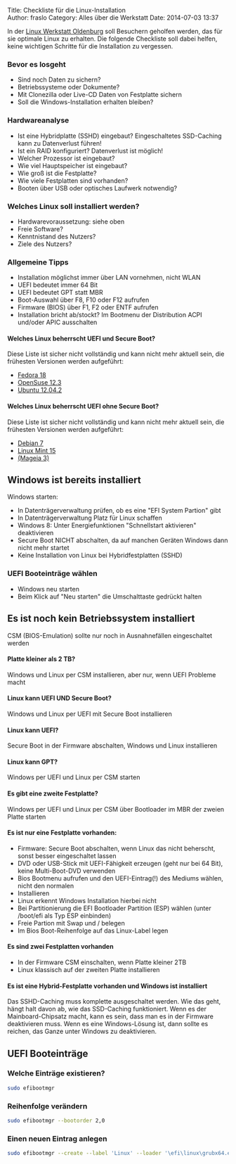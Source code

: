Title: Checkliste für die Linux-Installation  
Author: fraslo
Category: Alles über die Werkstatt
Date: 2014-07-03 13:37

In der [Linux Werkstatt Oldenburg](http://www.linux-werkstatt-oldenburg.de/ "Homepage Linux-Werkstatt Oldenburg") soll Besuchern geholfen werden, das für sie optimale Linux zu erhalten. Die folgende Checkliste soll dabei helfen, keine wichtigen Schritte für die Installation zu vergessen.

### Bevor es losgeht

- Sind noch Daten zu sichern?
 - Betriebssysteme oder Dokumente?
 - Mit Clonezilla oder Live-CD Daten von Festplatte sichern
 - Soll die Windows-Installation erhalten bleiben?

### Hardwareanalyse
 - Ist eine Hybridplatte (SSHD) eingebaut? Eingeschaltetes SSD-Caching kann zu Datenverlust führen!
 - Ist ein RAID konfiguriert? Datenverlust ist möglich!
 - Welcher Prozessor ist eingebaut?
 - Wie viel Hauptspeicher ist eingebaut?
 - Wie groß ist die Festplatte?
 - Wie viele Festplatten sind vorhanden?
 - Booten über USB oder optisches Laufwerk notwendig?                                                                                


                                                                                                                                     
### Welches Linux soll installiert werden?

- Hardwarevoraussetzung: siehe oben
- Freie Software?
- Kenntnistand des Nutzers?                                                                                                         
- Ziele des Nutzers?                                                                                                                

### Allgemeine Tipps                                                                                                                                     
- Installation möglichst immer über LAN vornehmen, nicht WLAN                                                                        
- UEFI bedeutet immer 64 Bit                                                                                                         
- UEFI bedeutet GPT statt MBR
- Boot-Auswahl über F8, F10 oder F12 aufrufen
- Firmware (BIOS) über F1, F2 oder ENTF aufrufen
- Installation bricht ab/stockt? Im Bootmenu der Distribution ACPI und/oder APIC ausschalten

#### Welches Linux beherrscht UEFI und Secure Boot?
Diese Liste ist sicher nicht vollständig und kann nicht mehr aktuell sein, die frühesten Versionen werden aufgeführt: 

- [Fedora 18](https://fedoraproject.org/de/ "Fedora") 
- [OpenSuse 12.3](http://de.opensuse.org "OpenSuse")
- [Ubuntu 12.04.2](http://www.ubuntu.com/ "Ubuntu")

#### Welches Linux beherrscht UEFI ohne Secure Boot?
Diese Liste ist sicher nicht vollständig und kann nicht mehr aktuell sein, die frühesten Versionen werden aufgeführt: 

- [Debian 7](http://www.debian.org/index.de.html "Debian")
- [Linux Mint 15](http://www.linuxmint.com/ "Linux Mint")
- [(Mageia 3)](https://www.mageia.org/de/ "Mageia") 

## Windows ist bereits installiert

Windows starten:                                                                                                                     

- In Datenträgerverwaltung prüfen, ob es eine "EFI System Partion" gibt                                                              
- In Datenträgerverwaltung Platz für Linux schaffen                                                                                  
- Windows 8: Unter Energiefunktionen "Schnellstart aktivieren" deaktivieren
- Secure Boot NICHT abschalten, da auf manchen Geräten Windows dann nicht mehr startet
- Keine Installation von Linux bei Hybridfestplatten (SSHD)
                                                                                                                                 

### UEFI Booteinträge wählen
 - Windows neu starten
 - Beim Klick auf "Neu starten" die Umschalttaste gedrückt halten


## Es ist noch kein Betriebssystem installiert 
CSM (BIOS-Emulation) sollte nur noch in Ausnahnefällen  eingeschaltet werden
                                                                                         
                                                                                                                                     
#### Platte kleiner als 2 TB?                                                                                                             
Windows und Linux per CSM installieren, aber nur, wenn UEFI Probleme macht                                                                                               
                                                                                                                                     
#### Linux kann UEFI UND Secure Boot?                                                                                                     
Windows und Linux per UEFI mit Secure Boot installieren                                                                              
                                                                                                                                     
#### Linux kann UEFI?
Secure Boot in der Firmware abschalten, Windows und Linux installieren

#### Linux kann GPT?
Windows per UEFI und Linux per CSM starten

#### Es gibt eine zweite Festplatte?
Windows per UEFI und Linux per CSM über Bootloader im MBR der zweien Platte starten


#### Es ist nur eine Festplatte vorhanden:
- Firmware: Secure Boot abschalten, wenn Linux das nicht beherscht, sonst besser eingeschaltet lassen
- DVD oder USB-Stick mit UEFI-Fähigkeit erzeugen (geht nur bei 64 Bit), keine Multi-Boot-DVD verwenden
- Bios Bootmenu aufrufen und den UEFI-Eintrag(!) des Mediums wählen, nicht den normalen
- Installieren
- Linux erkennt Windows Installation hierbei nicht
- Bei Partitionierung die EFI Bootloader Partition (ESP) wählen (unter /boot/efi als Typ ESP einbinden)
- Freie Partion mit Swap und / belegen
- Im Bios Boot-Reihenfolge auf das Linux-Label legen

#### Es sind zwei Festplatten vorhanden
- In der Firmware CSM einschalten, wenn Platte kleiner 2TB
- Linux klassisch auf der zweiten Platte installieren

#### Es ist eine Hybrid-Festplatte vorhanden und Windows ist installiert
Das SSHD-Caching muss komplette ausgeschaltet werden. Wie das geht, hängt halt davon ab, wie das SSD-Caching funktioniert. Wenn es der Mainboard-Chipsatz macht, kann es sein, dass man es in der Firmware deaktivieren muss. Wenn es eine Windows-Lösung ist, dann sollte es reichen, das Ganze unter Windows zu deaktivieren.

## UEFI Booteinträge
### Welche Einträge existieren?
``` bash 
sudo efibootmgr
```

### Reihenfolge verändern
``` bash 
sudo efibootmgr --bootorder 2,0
```

### Einen neuen Eintrag anlegen
``` bash 
sudo efibootmgr --create --label 'Linux' --loader '\efi\linux\grubx64.efi' 
```

